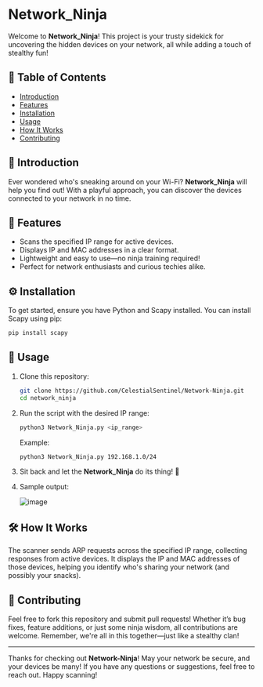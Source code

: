 
# Network_Ninja

Welcome to **Network_Ninja**! This project is your trusty sidekick for uncovering the hidden devices on your network, all while adding a touch of stealthy fun!

## 📜 Table of Contents
- [Introduction](#introduction)
- [Features](#features)
- [Installation](#installation)
- [Usage](#usage)
- [How It Works](#how-it-works)
- [Contributing](#contributing)

## 📖 Introduction
Ever wondered who's sneaking around on your Wi-Fi? **Network_Ninja** will help you find out! With a playful approach, you can discover the devices connected to your network in no time.

## 🌟 Features
- Scans the specified IP range for active devices.
- Displays IP and MAC addresses in a clear format.
- Lightweight and easy to use—no ninja training required!
- Perfect for network enthusiasts and curious techies alike.

## ⚙️ Installation
To get started, ensure you have Python and Scapy installed. You can install Scapy using pip:

```bash
pip install scapy
```

## 🚀 Usage
1. Clone this repository:

   ```bash
   git clone https://github.com/CelestialSentinel/Network-Ninja.git
   cd network_ninja
   ```

2. Run the script with the desired IP range:

   ```bash
   python3 Network_Ninja.py <ip_range>
   ```

   Example:

   ```bash
   python3 Network_Ninja.py 192.168.1.0/24
   ```

3. Sit back and let the **Network_Ninja** do its thing! 🎉
4. Sample output:
   
      ![image](https://github.com/user-attachments/assets/d41d71b1-52de-4625-b9f6-da2157e3ab01)


## 🛠️ How It Works
The scanner sends ARP requests across the specified IP range, collecting responses from active devices. It displays the IP and MAC addresses of those devices, helping you identify who's sharing your network (and possibly your snacks).

## 🤝 Contributing
Feel free to fork this repository and submit pull requests! Whether it’s bug fixes, feature additions, or just some ninja wisdom, all contributions are welcome. Remember, we're all in this together—just like a stealthy clan!


---

Thanks for checking out **Network-Ninja**! May your network be secure, and your devices be many! If you have any questions or suggestions, feel free to reach out. Happy scanning!
